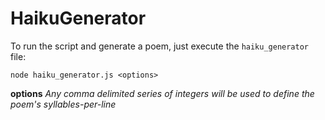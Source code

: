 # HaikuGenerator

To run the script and generate a poem, just execute the `haiku_generator` file:  

```  
node haiku_generator.js <options>  
```  
**options** *Any comma delimited series of integers will be used to define the poem's syllables-per-line*

